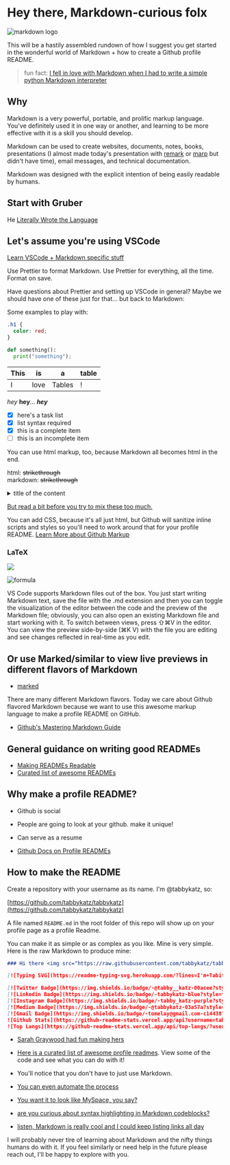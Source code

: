 # Hey there, Markdown-curious folx

![markdown logo](https://upload.wikimedia.org/wikipedia/commons/thumb/4/48/Markdown-mark.svg/175px-Markdown-mark.svg.png)

<p>This will be a hastily assembled rundown of how I suggest you get started in the wonderful world of Markdown + how to create a Github profile README.</p>

> fun fact: [I fell in love with Markdown when I had to write a simple python Markdown interpreter](https://github.com/tabbykatz/Markdown2HTML)

## Why

Markdown is a very powerful, portable, and prolific markup language. You've definitely used it in one way or another, and learning to be more effective with it is a skill you should develop.

Markdown can be used to create websites, documents, notes, books, presentations (I almost made today's presentation with [remark](https://remarkjs.com/#1) or [marp](https://marp.app/) but didn't have time), email messages, and technical documentation.

Markdown was designed with the explicit intention of being easily readable by humans.

## Start with Gruber

He [Literally Wrote the Language](https://daringfireball.net/projects/markdown/)

## Let's assume you're using VSCode

[Learn VSCode + Markdown specific stuff](https://code.visualstudio.com/docs/languages/markdown)

Use Prettier to format Markdown. Use Prettier for everything, all the time. Format on save.

Have questions about Prettier and setting up VSCode in general? Maybe we should have one of these just for that... but back to Markdown:

Some examples to play with:

```css
.h1 {
  color: red;
}
```

```python
def something():
  print("something");
```

| This | is   | a      | table |
| ---- | ---- | ------ | ----- |
| I    | love | Tables | !     |

_hey_ **hey**... **_hey_**

- [x] here's a task list
- [x] list syntax required
- [x] this is a complete item
- [ ] this is an incomplete item

You can use html markup, too, because Markdown all becomes html in the end.

html: <strike>strikethrough</strike><br> markdown: ~~strikethrough~~

<details>
<summary>title of the content</summary>

stuff in here

</details>

[But read a bit before you try to mix these too much.](https://daringfireball.net/projects/markdown/syntax#html)

<style type="text/css" rel="stylesheet">
 * { color: ; }
</style>

You can add CSS, because it's all just html, but Github will sanitize inline scripts and styles so you'll need to work around that for your profile README. [Learn More about Github Markup](https://github.com/github/markup#github-markup)

### LaTeX

<img src="https://render.githubusercontent.com/render/math?math=e^{i \pi} = -1">

![formula](<https://render.githubusercontent.com/render/math?math=\large\f(x)=sin(x)>)

VS Code supports Markdown files out of the box. You just start writing Markdown text, save the file with the .md extension and then you can toggle the visualization of the editor between the code and the preview of the Markdown file; obviously, you can also open an existing Markdown file and start working with it. To switch between views, press ⇧⌘V in the editor. You can view the preview side-by-side (⌘K V) with the file you are editing and see changes reflected in real-time as you edit.

## Or use Marked/similar to view live previews in different flavors of Markdown

- [marked](https://marked2app.com/)

There are many different Markdown flavors. Today we care about Github flavored Markdown because we want to use this awesome markup language to make a profile README on GitHub.

- [Github's Mastering Markdown Guide](https://guides.github.com/features/mastering-markdown/)

## General guidance on writing good READMEs

- [Making READMEs Readable](https://github.com/18F/open-source-guide/blob/18f-pages/pages/making-readmes-readable.md)
- [Curated list of awesome READMEs](https://github.com/matiassingers/awesome-readme)

## Why make a profile README?

- Github is social
- People are going to look at your github. make it unique!
- Can serve as a resume

- [Github Docs on Profile READMEs](https://docs.github.com/en/account-and-profile/setting-up-and-managing-your-github-profile/customizing-your-profile/managing-your-profile-readme)

## How to make the README

Create a repository with your username as its name. I'm @tabbykatz, so:

[https://github.com/tabbykatz/tabbykatz](https://github.com/tabbykatz/tabbykatz)

A file named `README.md` in the root folder of this repo will show up on your profile page as a profile Readme.

You can make it as simple or as complex as you like. Mine is very simple. Here is the raw Markdown to produce mine:

```markdown
### Hi there <img src="https://raw.githubusercontent.com/tabbykatz/tabbykatz/master/wave.gif" width="30px">

[![Typing SVG](https://readme-typing-svg.herokuapp.com/?lines=I'm+Tabitha.+Get+Vaccinated!)](https://git.io/typing-svg)

[![Twitter Badge](https://img.shields.io/badge/-@tabby__katz-00acee?style=flat&logo=Twitter&logoColor=white)](https://twitter.com/intent/follow?screen_name=tabby__katz "Follow on Twitter")
[![Linkedin Badge](https://img.shields.io/badge/-tabbykatz-blue?style=flat-square&logo=Linkedin&logoColor=white&link=https://www.linkedin.com/in/tabithaomelay/)](https://www.linkedin.com/in/tabithaomelay/)
[![Instagram Badge](https://img.shields.io/badge/-tabby_katz-purple?style=flat-square&logo=instagram&logoColor=white&link=https://instagram.com/tabby_katz/)](https://instagram.com/tabby_katz)
[![Medium Badge](https://img.shields.io/badge/-@tabbykatz-03a57a?style=flat-square&labelColor=000000&logo=Medium&link=https://medium.com/@aemmadi/)](https://medium.com/@tabbykatz)
[![Gmail Badge](https://img.shields.io/badge/-tomelay@gmail.com-c14438?style=flat-square&logo=Gmail&logoColor=white&link=mailto:tomelay@gmail.com)](mailto:tomelay@gmail.com)
![Github Stats](https://github-readme-stats.vercel.app/api?username=tabbykatz&count_private=true&show_icons=true&include_all_commits=true)
![Top Langs](https://github-readme-stats.vercel.app/api/top-langs/?username=tabbykatz&hide=TeX&layout=compact)
```

- [Sarah Graywood had fun making hers](https://github.com/smgraywood)

- [Here is a curated list of awesome profile readmes](https://github.com/abhisheknaiidu/awesome-github-profile-readme).
  View some of the code and see what you can do with it!
- You'll notice that you don't have to just use Markdown.
- [You can even automate the process](https://www.freecodecamp.org/news/go-automate-your-github-profile-readme/)
- [You want it to look like MySpace, you say?](https://dev.to/bdougieyo/making-myspace-in-2020-5glj)
- [are you curious about syntax highlighting in Markdown codeblocks?](https://support.codebasehq.com/articles/tips-tricks/syntax-highlighting-in-markdown)
- [listen, Markdown is really cool and I could keep listing links all day](https://gist.github.com/DrSensor/b2a674f42933b2ad6db4c6f7934b32a5)

I will probably never tire of learning about Markdown and the nifty things humans do with it. If you feel similarly or need help in the future please reach out, I'll be happy to explore with you.
